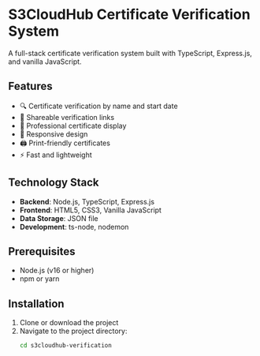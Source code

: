 # S3CloudHub Certificate Verification System

A full-stack certificate verification system built with TypeScript, Express.js, and vanilla JavaScript.

## Features

- 🔍 Certificate verification by name and start date
- 🔗 Shareable verification links
- 📄 Professional certificate display
- 📱 Responsive design
- 🖨️ Print-friendly certificates
- ⚡ Fast and lightweight

## Technology Stack

- **Backend**: Node.js, TypeScript, Express.js
- **Frontend**: HTML5, CSS3, Vanilla JavaScript
- **Data Storage**: JSON file
- **Development**: ts-node, nodemon

## Prerequisites

- Node.js (v16 or higher)
- npm or yarn

## Installation

1. Clone or download the project
2. Navigate to the project directory:
   ```bash
   cd s3cloudhub-verification